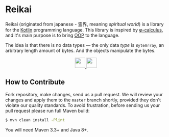 # Reikai
Reikai (originated from japanese - 霊界, meaning *spiritual world*) is a library for the [Kotlin](https://kotlinlang.org/) programming language. This library is inspired by [φ-calculus](https://arxiv.org/abs/2111.13384), and it's main purpose is to bring [OOP](https://en.wikipedia.org/wiki/Object-oriented_programming) to the language.

The idea is that there is no data types — the only data *type* is `ByteArray`, an arbitrary length amount of bytes. And the objects manipulate the bytes. 

<p align="center">
  <a href="https://codecov.io/gh/kerelape/reikai"> 
    <img height="32px" src="https://codecov.io/gh/kerelape/reikai/branch/master/graph/badge.svg?token=3aMJnpv6fu"/> 
  </a>
  <a href="https://github.com/kerelape/reikai/actions/workflows/mvn.yml">
    <img height="32px" src="https://github.com/kerelape/reikai/actions/workflows/mvn.yml/badge.svg" />
  </a>
</p>

<!--
@todo #26 Add usages examples to the README. Show how to use this library in general cases.
-->

<!--
@todo #26 Explain the concept and describe what 'dataization' and why it's better than primitives
-->

<!--
@todo #26 Show inspiring examples of using this library in context of green threads, and compare to Threads
-->

## How to Contribute

Fork repository, make changes, send us a pull request.
We will review your changes and apply them to the `master` branch shortly,
provided they don't violate our quality standards. To avoid frustration,
before sending us your pull request please run full Maven build:

```bash
$ mvn clean install -Plint
```

You will need Maven 3.3+ and Java 8+.


